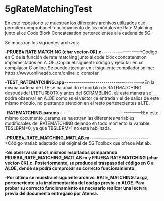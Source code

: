 # 5gRateMatchingTest
En este repositorio se muestran los diferentes archivos utilizados que permiten comprobar el funcionamiento de los módulos de Rate Matching junto al de Code Block Concatenation pertenecientes a la cadena de 5G.

Se muestran los siguientes archivos:  

  -**PRUEBA RATE MATCHING (char vector-OK).c**------------------>Código en C de la función de rate matching junto al code block concatenation implementados en ALOE. Copiar el siguiente código y ejecutar en un compilador C online. Se puede ejecutar en el siguiente compilador online: https://www.onlinegdb.com/online_c_compiler  
  
  -**TEST_RATEMATCHING.app**-------------------------------------->En la misma cadena de LTE se ha añadido el módulo de RATEMATCHING después del LTETURBOTX y antes del SCRAMBLING, de esta manera se podrá observar en ALOE como es el vector de entrada y el de salida de este mismo módulo, no prestando atención en el resto pertenecientes a LTE.  
  
  -**RATEMATCHING.params**---------------------------------------->En este mismo documento .params se muestran las diferentes variables modificables del RATEMATCHING dejando en todo momento la variable TBSLBRM=0, ya que TBSLBRM=1 no está habilitada.  

  -**PRUEBA_RATE_MATCHING_MATLAB.m**------------------------------>Código matlab adaptado del original de 5G Toolbox que ofrece Matlab.  
  
  -**Se observarán unos mismos resultados comparando PRUEBA_RATE_MATCHING_MATLAB.m y PRUEBA RATE MATCHING (char vector-OK).c. Posteriormente, se produce el traspaso del código en C a ALOE, donde se podrá comprobar su correcto funcionamiento.**  
  
  -**Por último se muestra el siguiente archivo: RATE_MATCHING.tar.gz, perteneciente a la implementación del código previo en ALOE. Para probar su correcto funcionamiento es necesario realizar una lectura previa del documento entregado por Atenea.**
